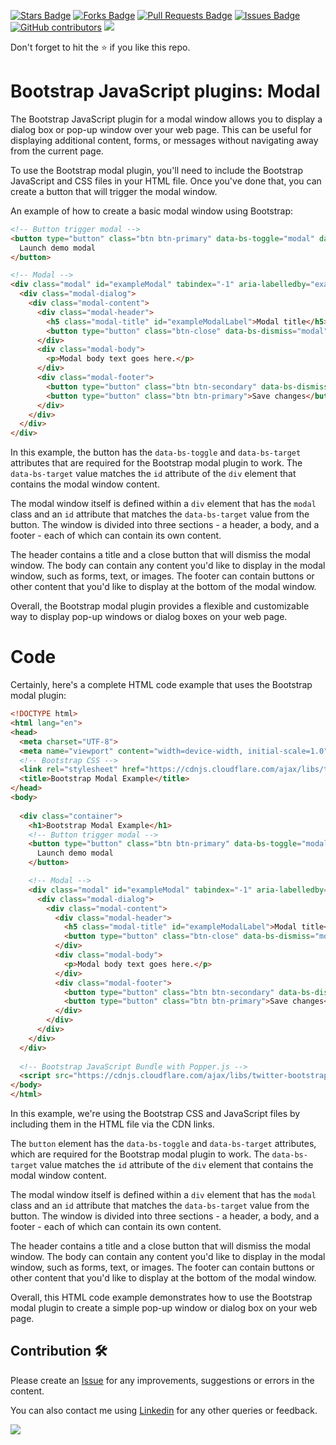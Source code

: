 <a href="https://github.com/drshahizan/learn-php/stargazers"><img src="https://img.shields.io/github/stars/drshahizan/learn-php" alt="Stars Badge"/></a>
<a href="https://github.com/drshahizan/learn-php/network/members"><img src="https://img.shields.io/github/forks/drshahizan/learn-php" alt="Forks Badge"/></a>
<a href="https://github.com/drshahizan/learn-php/pulls"><img src="https://img.shields.io/github/issues-pr/drshahizan/learn-php" alt="Pull Requests Badge"/></a>
<a href="https://github.com/drshahizan/learn-php/issues"><img src="https://img.shields.io/github/issues/drshahizan/learn-php" alt="Issues Badge"/></a>
<a href="https://github.com/drshahizan/learn-php/graphs/contributors"><img alt="GitHub contributors" src="https://img.shields.io/github/contributors/drshahizan/learn-php?color=2b9348"></a>
![](https://visitor-badge.glitch.me/badge?page_id=drshahizan/learn-php)

Don't forget to hit the :star: if you like this repo.

# Bootstrap JavaScript plugins: Modal
The Bootstrap JavaScript plugin for a modal window allows you to display a dialog box or pop-up window over your web page. This can be useful for displaying additional content, forms, or messages without navigating away from the current page.

To use the Bootstrap modal plugin, you'll need to include the Bootstrap JavaScript and CSS files in your HTML file. Once you've done that, you can create a button that will trigger the modal window.

An example of how to create a basic modal window using Bootstrap:

```html
<!-- Button trigger modal -->
<button type="button" class="btn btn-primary" data-bs-toggle="modal" data-bs-target="#exampleModal">
  Launch demo modal
</button>

<!-- Modal -->
<div class="modal" id="exampleModal" tabindex="-1" aria-labelledby="exampleModalLabel" aria-hidden="true">
  <div class="modal-dialog">
    <div class="modal-content">
      <div class="modal-header">
        <h5 class="modal-title" id="exampleModalLabel">Modal title</h5>
        <button type="button" class="btn-close" data-bs-dismiss="modal" aria-label="Close"></button>
      </div>
      <div class="modal-body">
        <p>Modal body text goes here.</p>
      </div>
      <div class="modal-footer">
        <button type="button" class="btn btn-secondary" data-bs-dismiss="modal">Close</button>
        <button type="button" class="btn btn-primary">Save changes</button>
      </div>
    </div>
  </div>
</div>
```

In this example, the button has the `data-bs-toggle` and `data-bs-target` attributes that are required for the Bootstrap modal plugin to work. The `data-bs-target` value matches the `id` attribute of the `div` element that contains the modal window content.

The modal window itself is defined within a `div` element that has the `modal` class and an `id` attribute that matches the `data-bs-target` value from the button. The window is divided into three sections - a header, a body, and a footer - each of which can contain its own content. 

The header contains a title and a close button that will dismiss the modal window. The body can contain any content you'd like to display in the modal window, such as forms, text, or images. The footer can contain buttons or other content that you'd like to display at the bottom of the modal window.

Overall, the Bootstrap modal plugin provides a flexible and customizable way to display pop-up windows or dialog boxes on your web page.

# Code

Certainly, here's a complete HTML code example that uses the Bootstrap modal plugin:

```html
<!DOCTYPE html>
<html lang="en">
<head>
  <meta charset="UTF-8">
  <meta name="viewport" content="width=device-width, initial-scale=1.0">
  <!-- Bootstrap CSS -->
  <link rel="stylesheet" href="https://cdnjs.cloudflare.com/ajax/libs/twitter-bootstrap/5.1.0/css/bootstrap.min.css">
  <title>Bootstrap Modal Example</title>
</head>
<body>
  
  <div class="container">
    <h1>Bootstrap Modal Example</h1>
    <!-- Button trigger modal -->
    <button type="button" class="btn btn-primary" data-bs-toggle="modal" data-bs-target="#exampleModal">
      Launch demo modal
    </button>

    <!-- Modal -->
    <div class="modal" id="exampleModal" tabindex="-1" aria-labelledby="exampleModalLabel" aria-hidden="true">
      <div class="modal-dialog">
        <div class="modal-content">
          <div class="modal-header">
            <h5 class="modal-title" id="exampleModalLabel">Modal title</h5>
            <button type="button" class="btn-close" data-bs-dismiss="modal" aria-label="Close"></button>
          </div>
          <div class="modal-body">
            <p>Modal body text goes here.</p>
          </div>
          <div class="modal-footer">
            <button type="button" class="btn btn-secondary" data-bs-dismiss="modal">Close</button>
            <button type="button" class="btn btn-primary">Save changes</button>
          </div>
        </div>
      </div>
    </div>
  </div>
  
  <!-- Bootstrap JavaScript Bundle with Popper.js -->
  <script src="https://cdnjs.cloudflare.com/ajax/libs/twitter-bootstrap/5.1.0/js/bootstrap.bundle.min.js"></script>
</body>
</html>
```

In this example, we're using the Bootstrap CSS and JavaScript files by including them in the HTML file via the CDN links.

The `button` element has the `data-bs-toggle` and `data-bs-target` attributes, which are required for the Bootstrap modal plugin to work. The `data-bs-target` value matches the `id` attribute of the `div` element that contains the modal window content.

The modal window itself is defined within a `div` element that has the `modal` class and an `id` attribute that matches the `data-bs-target` value from the button. The window is divided into three sections - a header, a body, and a footer - each of which can contain its own content. 

The header contains a title and a close button that will dismiss the modal window. The body can contain any content you'd like to display in the modal window, such as forms, text, or images. The footer can contain buttons or other content that you'd like to display at the bottom of the modal window.

Overall, this HTML code example demonstrates how to use the Bootstrap modal plugin to create a simple pop-up window or dialog box on your web page.

## Contribution 🛠️
Please create an [Issue](https://github.com/drshahizan/learn-php/issues) for any improvements, suggestions or errors in the content.

You can also contact me using [Linkedin](https://www.linkedin.com/in/drshahizan/) for any other queries or feedback.

![](https://visitor-badge.glitch.me/badge?page_id=drshahizan)
